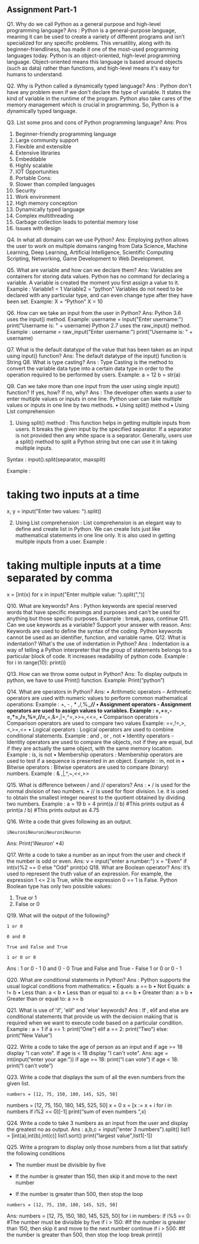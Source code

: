 ## Assignment Part-1
Q1. Why do we call Python as a general purpose and high-level programming language?
Ans : 
Python is a general-purpose language, meaning it can be used to create a variety of different programs and isn’t specialized for any specific problems. This versatility, along with its beginner-friendliness, has made it one of the most-used programming languages today.
Python is an object-oriented, high-level programming language. Object-oriented means this language is based around objects (such as data) rather than functions, and high-level means it's easy for humans to understand.

Q2. Why is Python called a dynamically typed language?
Ans : Python don't have any problem even if we don't declare the type of variable. It states the kind of variable in the runtime of the program. Python also take cares of the memory management which is crucial in programming. So, Python is a dynamically typed language.

Q3. List some pros and cons of Python programming language?
Ans:
Pros
1.	Beginner-friendly programming language 
2.	Large community support
3.	Flexible and extensible
4.	Extensive libraries 
5.	Embeddable
6.	Highly scalable 
7.	IOT Opportunities
8.	Portable 
Cons:
1.	Slower than compiled languages
2.	Security
3.	Work environment
4.	High memory conception
5.	Dynamically typed language 
6.	Complex multithreading
7.	Garbage collection leads to potential memory lose
8.	Issues with design

Q4. In what all domains can we use Python?
Ans: 
Employing python allows the user to work on multiple domains ranging from Data Science, Machine Learning, Deep Learning, Artificial Intelligence, Scientific Computing Scripting, Networking, Game Development to Web Development. 

Q5. What are variable and how can we declare them?
Ans:
Variables are containers for storing data values. Python has no command for declaring a variable. A variable is created the moment you first assign a value to it.
Example : 
Variable1 = 1
Variable2 = “python”
Variables do not need to be declared with any particular type, and can even change type after they have been set. 
Example:
	X = “Python”
	X = 10

Q6. How can we take an input from the user in Python?
Ans:
Python 3.6 uses the input() method.
Example:
username = input("Enter username:")
print("Username is: " + username)
Python 2.7 uses the raw_input() method.
Example :
	username = raw_input("Enter username:")
print("Username is: " + username)

Q7. What is the default datatype of the value that has been taken as an input using input() function?
Ans:
      The default datatype of the input() function is String
Q8. What is type casting?
Ans :
Type Casting is the method to convert the variable data type into a certain data type in order to the operation required to be performed by users.
Example:
a = 12
b = str(a)

Q9. Can we take more than one input from the user using single input() function? If yes, how? If no, why?
Ans :
The developer often wants a user to enter multiple values or inputs in one line. Python user can take multiple values or inputs in one line by two methods. 
•	Using split() method
•	Using List comprehension
1.	Using split() method : 
This function helps in getting multiple inputs from users. It breaks the given input by the specified separator. If a separator is not provided then any white space is a separator. Generally, users use a split() method to split a Python string but one can use it in taking multiple inputs.

Syntax :
input().split(separator, maxsplit)

Example :
# taking two inputs at a time
x, y = input("Enter two values: ").split() 

2.	Using List comprehension : 
List comprehension is an elegant way to define and create list in Python. We can create lists just like mathematical statements in one line only. It is also used in getting multiple inputs from a user.
Example :
# taking multiple inputs at a time separated by comma
x = [int(x) for x in input("Enter multiple value: ").split(",")]

Q10. What are keywords?
Ans :
Python keywords are special reserved words that have specific meanings and purposes and can't be used for anything but those specific purposes. 
Example : 
break, pass, continue 
Q11. Can we use keywords as a variable? Support your answer with reason.
Ans:
Keywords are used to define the syntax of the coding. Python keywords cannot be used as an identifier, function, and variable name.
Q12. What is indentation? What's the use of indentation in Python?
Ans :
Indentation is a way of telling a Python interpreter that the group of statements belongs to a particular block of code. It increases readability of python code. 
Example :
for i in range(10):
    print(i)

Q13. How can we throw some output in Python?
Ans:
To display outputs in python, we have to use Print() function.
Example: 
Print(“python”)

Q14. What are operators in Python?
Ans:
•	Arithmetic operators – Arithmetic operators are used with numeric values to perform common mathematical operations: 
Example : +, - , * ,/,%,**,//
•	Assignment operators - Assignment operators are used to assign values to variables. 
Example : =,+=,-=,*=,/=,%=,//=,**=,&=,|=,^=,>>=,<<=, 
•	Comparison operators - Comparison operators are used to compare two values
Example: ==,!=,>,<,>=,<=
•	Logical operators : Logical operators are used to combine conditional statements.
Example : and , or , not 
•	Identity operators - Identity operators are used to compare the objects, not if they are equal, but if they are actually the same object, with the same memory location.
Example : is, is not
•	Membership operators : Membership operators are used to test if a sequence is presented in an object.
Example : in, not in 
•	Bitwise operators : Bitwise operators are used to compare (binary) numbers.
Example : & ,|,^,~,<<,>>

Q15. What is difference between / and // operators?
Ans : 
•	/ is used for the normal division of two numbers.
•	// is used for floor division. I.e. it is used to obtain the smallest integer nearest to the quotient obtained by dividing two numbers.
Example :
	a = 19
b = 4
print(a // b)  #This prints output as 4
print(a / b)  #This prints output as 4.75

Q16. Write a code that gives following as an output.
```
iNeuroniNeuroniNeuroniNeuron
```
Ans:
Print(‘iNeuron’ *4)

Q17. Write a code to take a number as an input from the user and check if the number is odd or even.
Ans: 
	v = input("enter a number:")
x = "Even" if int(v)%2 == 0 else "Odd"
print(x)
Q18. What are Boolean operator?
Ans:
It’s used to represent the truth value of an expression. For example, the expression 1 <= 2 is True, while the expression 0 == 1 is False. Python Boolean type has only two possible values:
1.	True or 1
2.	False or 0

Q19. What will the output of the following?
```
1 or 0

0 and 0

True and False and True

1 or 0 or 0
```
Ans :
1 or 0 - 1
0 and 0 - 0
True and False and True - False
1 or 0 or 0 - 1

Q20. What are conditional statements in Python?
Ans :
Python supports the usual logical conditions from mathematics:
•	Equals: a == b
•	Not Equals: a != b
•	Less than: a < b
•	Less than or equal to: a <= b
•	Greater than: a > b
•	Greater than or equal to: a >= b

Q21. What is use of 'if', 'elif' and 'else' keywords?
Ans : 
If , elif and else are conditional statements that provide us with the decision making that is required when we want to execute code based on a particular condition. 
Example :
	a = 1
	if a == 1:
		print(“One”)
	elif a == 2:
		print(“Two”)
	else:
		print(“New Value”)

Q22. Write a code to take the age of person as an input and if age >= 18 display "I can vote". If age is < 18 display "I can't vote".
Ans: 
age = int(input(“enter your age:”))
if age >= 18:
	print(“I can vote”)
if age < 18:
	print(“I can’t vote”)



Q23. Write a code that displays the sum of all the even numbers from the given list.
```
numbers = [12, 75, 150, 180, 145, 525, 50]
```
numbers = [12, 75, 150, 180, 145, 525, 50]
x = 0
x = [x := x + i for i in numbers if i%2 == 0][-1]
print(“sum of even numbers “,x)

Q24. Write a code to take 3 numbers as an input from the user and display the greatest no as output.
Ans : 
a,b,c = input("enter 3 numbers").split()
list1 = [int(a),int(b),int(c)]
list1.sort()
print("largest value",list1[-1])

Q25. Write a program to display only those numbers from a list that satisfy the following conditions

- The number must be divisible by five

- If the number is greater than 150, then skip it and move to the next number

- If the number is greater than 500, then stop the loop
```
numbers = [12, 75, 150, 180, 145, 525, 50]
```
Ans:
	numbers = [12, 75, 150, 180, 145, 525, 50]
for i in numbers:
    if i%5 == 0: #The number must be divisible by five
        if i > 150: #If the number is greater than 150, then skip it and move to the next number
            continue
        if i > 500: #If the number is greater than 500, then stop the loop
            break
        print(i)
